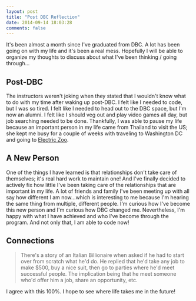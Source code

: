 ```yaml
---
layout: post
title: "Post DBC Reflection"
date: 2014-09-14 18:03:28
comments: false
---
```


It's been almost a month since I've graduated from DBC. A lot has been going on with my life and it's been a real mess. Hopefully I will be able to organize my thoughts to discuss about what I've been thinking / going through...

## Post-DBC

The instructors weren't joking when they stated that I wouldn't know what to do with my time after waking up post-DBC. I felt like I needed to code, but I was so tired. I felt like I needed to head out to the DBC space, but I'm now an alumni. I felt like I should veg out and play video games all day, but job searching needed to be done. Thankfully, I was able to pause my life because an important person in my life came from Thailand to visit the US; she kept me busy for a couple of weeks with traveling to Washington DC and going to [Electric Zoo](http://electriczoofestival.com/).

## A New Person

One of the things I have learned is that relationships don't take care of themselves; it's real hard work to maintain one! And I've finally decided to actively fix how little I've been taking care of the relationships that are important in my life. A lot of friends and family I've been meeting up with all say how different I am now...which is interesting to me because I'm hearing the same thing from multiple, different people. I'm curious how I've become this new person and I'm curious how DBC changed me. Nevertheless, I'm happy with what I have achieved and who I've become through the program. And not only that, I am able to code now!

## Connections

> There's a story of an Italian Billionaire when asked if he had to start over from scratch what he'd do. He replied that he'd take any job to make $500, buy a nice suit, then go to parties where he'd meet successful people. The implication being that he meet someone who'd offer him a job, share an opportunity, etc.

I agree with this 100%. I hope to see where life takes me in the future!